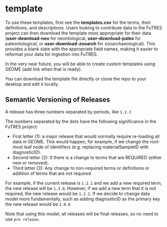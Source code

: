 # template
To use these templates, first see the **templates.csv** for the terms, their definitions, and descriptions. Users looking to contribute data to the FuTRES project can then download the template most appropriate for their data (**user-download-neo** for neontological, **user-download-paleo** for paleontological, or **user-download-zooarch** for zooarchaeological). This provides a blank slate with the appropriate field names, making it easier to reformat your data for ingestion into FuTRES.

In the very near future, you will be able to create custom templates using GEOME (add link when that is ready).

You can download the template file directly or clone the repo to your desktop and edit it locally.

## Semantic Versioning of Releases
A release has three numbers separated by periods, like ```1.2.3```

The numbers separated by the dots have the following significance in the FuTRES project:

 * First letter (1): a major release that would normally require re-loading all data in GEOME.  This would happen, for example, if we change the root-most leaf node of identifiers (e.g. replacing materialSampleID with diagnosticID).
 * Second letter (2): if there is a change to terms that are REQUIRED (either new or removed).
 * Third letter (3): Any change to non-required terms or definitions or addition of terms that are not required.

For example, if the current release is ```1.2.1``` and we add a new required term, the new release will be ```1.3.0```.  However, if we add a new term that it is not required, the new release would be ```1.2.2```.  If we decide to change data model more fundamentally, such as adding diagnosticID as the primary key the new release would be ```2.0.0```

Note that using this model, all releases will be final releases, so no need to use ```pre release```.  
 
